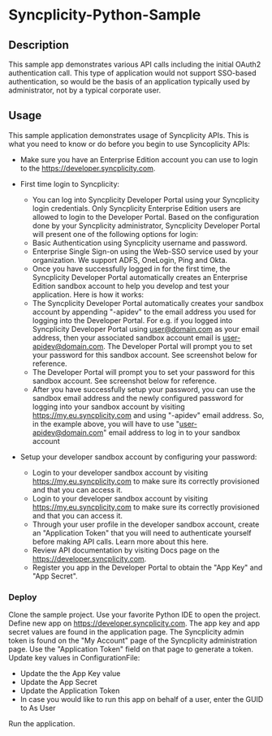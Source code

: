 # Syncplicity-Python-Sample

## Description

This sample app demonstrates various API calls including the initial OAuth2 authentication call. This type of application would not support SSO-based authentication, so would be the basis of an application typically used by administrator, not by a typical corporate user.

## Usage

This sample application demonstrates usage of Syncplicity APIs. This is what you need to know or do before you begin to use Syncoplicity APIs:

* Make sure you have an Enterprise Edition account you can use to login to the <https://developer.syncplicity.com>.

* First time login to Syncplicity:
  * You can log into Syncplicity Developer Portal using your Syncplicity login credentials. Only Syncplicity Enterprise Edition users are allowed to login to the Developer Portal. Based on the configuration done by your Syncplicity administrator, Syncplicity Developer Portal will present one of the following options for login:
  * Basic Authentication using Syncplicity username and password.
  * Enterprise Single Sign-on using the Web-SSO service used by your organization. We support ADFS, OneLogin, Ping and Okta.
  * Once you have successfully logged in for the first time, the Syncplicity Developer Portal automatically creates an Enterprise Edition sandbox account to help you develop and test your application. Here is how it works:
  * The Syncplicity Developer Portal automatically creates your sandbox account by appending "-apidev" to the email address you used for logging into the Developer Portal. For e.g. if you logged into Syncplicity Developer Portal using user@domain.com as your email address, then your associated sandbox account email is user-apidev@domain.com. The Developer Portal will prompt you to set your password for this sandbox account. See screenshot below for reference.
  * The Developer Portal will prompt you to set your password for this sandbox account. See screenshot below for reference.
  * After you have successfully setup your password, you can use the sandbox email address and the newly configured password for logging into your sandbox account by visiting <https://my.eu.syncplicity.com> and using "-apidev" email address. So, in the example above, you will have to use "user-apidev@domain.com" email address to log in to your sandbox account

* Setup your developer sandbox account by configuring your password:
  * Login to your developer sandbox account by visiting <https://my.eu.syncplicity.com> to make sure its correctly provisioned and that you can access it.
  * Login to your developer sandbox account by visiting <https://my.eu.syncplicity.com> to make sure its correctly provisioned and that you can access it.
  * Through your user profile in the developer sandbox account, create an "Application Token" that you will need to authenticate yourself before making API calls. Learn more about this here.
  * Review API documentation by visiting Docs page on the <https://developer.syncplicity.com>.
  * Register you app in the Developer Portal to obtain the "App Key" and "App Secret".

### Deploy
Clone the sample project. Use your favorite Python IDE to open the project. Define new app on <https://developer.syncplicity.com>. The app key and app secret values are found in the application page. The Syncplicity admin token is found on the "My Account" page of the Syncplicity administration page. Use the "Application Token" field on that page to generate a token. Update key values in ConfigurationFile:

* Update the the App Key value
* Update the App Secret
* Update the Application Token
* In case you would like to run this app on behalf of a user, enter the GUID to As User

Run the application.
